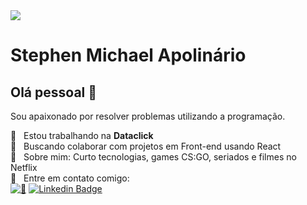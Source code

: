 <img width="auto" src="https://github.com/tgmarinho/tgmarinho/blob/master/banner.png">

# Stephen Michael Apolinário

## Olá pessoal 👋
Sou apaixonado por resolver problemas utilizando a programação.

 :rocket:  &nbsp; Estou trabalhando na **Dataclick**
 <br/> :purple_heart: &nbsp; Buscando colaborar com projetos em Front-end usando React
 <br/> 💬  &nbsp; Sobre mim: Curto tecnologias, games CS:GO, seriados e filmes no Netflix
 <br/> :email: &nbsp; Entre em contato comigo:
 <br/>
[![📨](https://img.shields.io/badge/-StephenMiichael-blue?logo=microsoft%20outlook)](mailto:stephenmiichael@outlook.com)
[![Linkedin Badge](https://img.shields.io/badge/-StephenMiichael-blue?logo=Linkedin)](https://www.linkedin.com/in/stephen1721/)
